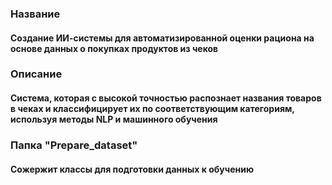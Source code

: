 ### Название
#### Создание ИИ-системы для автоматизированной оценки рациона на основе данных о покупках продуктов из чеков
### Описание
#### Система, которая с высокой точностью распознает названия товаров в чеках и классифицирует их по соответствующим категориям, используя методы NLP и машинного обучения
### Папка "Prepare_dataset"
#### Сожержит классы для подготовки данных к обучению
